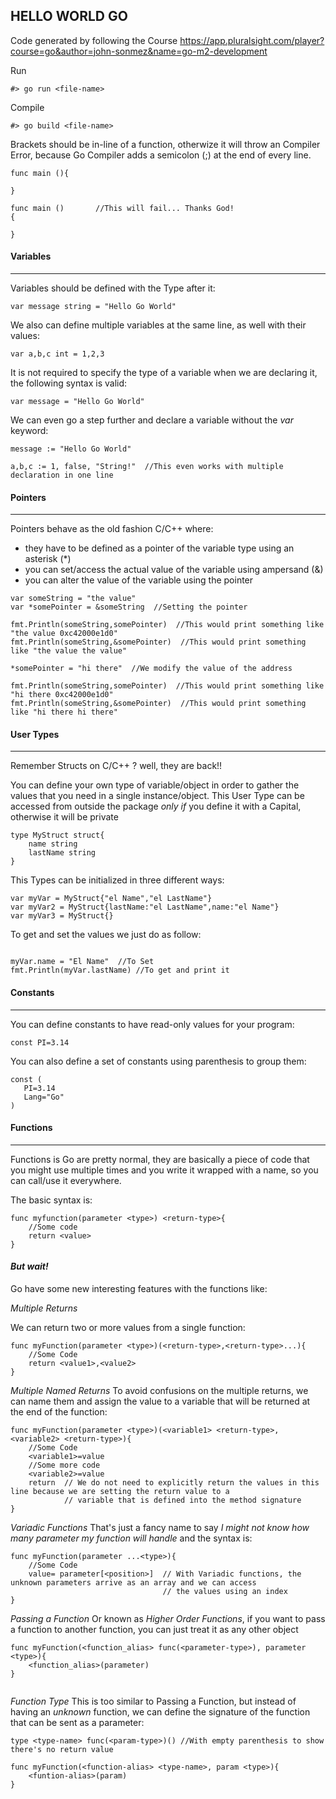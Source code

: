 ## HELLO WORLD GO

Code generated by following the Course https://app.pluralsight.com/player?course=go&author=john-sonmez&name=go-m2-development


Run
```
#> go run <file-name>
```

Compile
```
#> go build <file-name>
```


Brackets should be in-line of a function, otherwize it will throw an Compiler Error, because Go Compiler adds a semicolon (;) at
the end of every line.

```
func main (){

}

func main ()       //This will fail... Thanks God!
{

}

```

#### Variables
---------
Variables should be defined with the Type after it:

```
var message string = "Hello Go World"

```

We also can define multiple variables at the same line, as well with their values:

```
var a,b,c int = 1,2,3
```

It is not required to specify the type of a variable when we are declaring it, the following syntax is valid:
```
var message = "Hello Go World"
```

We can even go a step further and declare a variable without the *var* keyword:

```
message := "Hello Go World"

a,b,c := 1, false, "String!"  //This even works with multiple declaration in one line

```

#### Pointers
----------
Pointers behave as the old fashion C/C++ where:
- they have to be defined as a pointer of the variable type using an asterisk (*)
- you can set/access the actual value of the variable using ampersand (&)
- you can alter the value of the variable using the pointer

```
var someString = "the value"
var *somePointer = &someString  //Setting the pointer

fmt.Println(someString,somePointer)  //This would print something like "the value 0xc42000e1d0"
fmt.Println(someString,&somePointer)  //This would print something like "the value the value"

*somePointer = "hi there"  //We modify the value of the address

fmt.Println(someString,somePointer)  //This would print something like "hi there 0xc42000e1d0"
fmt.Println(someString,&somePointer)  //This would print something like "hi there hi there"

```

#### User Types
---------
Remember Structs on C/C++ ? well, they are back!!

You can define your own type of variable/object in order to gather the values that you need in a single instance/object.
This User Type can be accessed from outside the package *only if* you define it with a Capital, otherwise it will be private

```
type MyStruct struct{
	name string
	lastName string
}
```

This Types can be initialized in three different ways:

```
var myVar = MyStruct{"el Name","el LastName"}
var myVar2 = MyStruct{lastName:"el LastName",name:"el Name"}
var myVar3 = MyStruct{}
```

To get and set the values we just do as follow:
```

myVar.name = "El Name"  //To Set
fmt.Println(myVar.lastName) //To get and print it
```

#### Constants
----------

You can define constants to have read-only values for your program:

```
const PI=3.14
```

You can also define a set of constants using parenthesis to group them:
 ```
 const (
    PI=3.14
    Lang="Go"
 )
```

#### Functions
--------
Functions is Go are pretty normal, they are basically a piece of code that you might use multiple times and you write it
wrapped with a name, so you can call/use it everywhere.

The basic syntax is:
```
func myfunction(parameter <type>) <return-type>{
    //Some code
    return <value>
}
```

#### *But wait!*
Go have some new interesting features with the functions like:

*Multiple Returns*

We can return two or more values from a single function:
```
func myFunction(parameter <type>)(<return-type>,<return-type>...){
    //Some Code
    return <value1>,<value2>
}
```
*Multiple Named Returns*
To avoid confusions on the multiple returns, we can name them and assign the value to a variable that will be returned
at the end of the function:
```
func myFunction(parameter <type>)(<variable1> <return-type>,<variable2> <return-type>){
    //Some Code
    <variable1>=value
    //Some more code
    <variable2>=value
    return  // We do not need to explicitly return the values in this line because we are setting the return value to a
            // variable that is defined into the method signature
}
```
*Variadic Functions*
That's just a fancy name to say _I might not know how many parameter my function will handle_ and the syntax is:

```
func myFunction(parameter ...<type>){
    //Some Code
    value= parameter[<position>]  // With Variadic functions, the unknown parameters arrive as an array and we can access
                                  // the values using an index
}
```

*Passing a Function*
Or known as _Higher Order Functions_, if you want to pass a function to another function, you can just treat it as any other object

```
func myFunction(<function_alias> func(<parameter-type>), parameter <type>){
    <function_alias>(parameter)
}


```

*Function Type*
This is too similar to Passing a Function, but instead of having an _unknown_ function, we can define the
signature of the function that can be sent as a parameter:
```
type <type-name> func(<param-type>)() //With empty parenthesis to show there's no return value

func myFunction(<function-alias> <type-name>, param <type>){
    <funtion-alias>(param)
}
```
